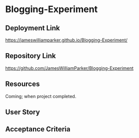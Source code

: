 # Blogging-Experiment

## Deployment Link
https://jameswilliamparker.github.io/Blogging-Experiment/

## Repository Link
https://github.com/JamesWilliamParker/Blogging-Experiment

## Resources
Coming; when project completed.

## User Story

## Acceptance Criteria
